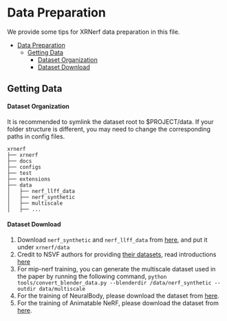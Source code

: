 # Data Preparation

We provide some tips for XRNerf data preparation in this file.

<!-- TOC -->

- [Data Preparation](#data-preparation)
  - [Getting Data](#getting-data)
      - [Dataset Organization](#dataset-organization)
      - [Dataset Download](#dataset-download)

<!-- TOC -->

## Getting Data

#### Dataset Organization
It is recommended to symlink the dataset root to $PROJECT/data. If your folder structure is different, you may need to change the corresponding paths in config files.

```
xrnerf
├── xrnerf
├── docs
├── configs
├── test
├── extensions
├── data
│   ├── nerf_llff_data
│   ├── nerf_synthetic
│   ├── multiscale
│   ├── ...
```

#### Dataset Download
1. Download ```nerf_synthetic``` and ```nerf_llff_data``` from [here](https://drive.google.com/drive/folders/128yBriW1IG_3NJ5Rp7APSTZsJqdJdfc1), and put it under ```xrnerf/data```
2. Credit to NSVF authors for providing [their datasets](https://github.com/facebookresearch/NSVF), read introductions [here](https://github.com/creiser/kilonerf#download-nsvf-datasets)
3. For mip-nerf training, you can generate the multiscale dataset used in the paper by running the following command, ```python tools/convert_blender_data.py --blenderdir /data/nerf_synthetic --outdir data/multiscale```
4. For the training of NeuralBody, please download the dataset from [here](https://github.com/zju3dv/neuralbody/blob/master/INSTALL.md#zju-mocap-dataset).
5. For the training of Animatable NeRF, please download the dataset from [here](https://github.com/zju3dv/animatable_nerf/blob/master/INSTALL.md#human36m-dataset).
